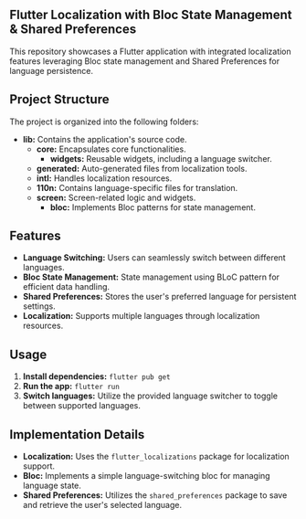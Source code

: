 ## Flutter Localization with Bloc State Management & Shared Preferences

This repository showcases a Flutter application with integrated localization features leveraging Bloc state management and Shared Preferences for language persistence.

## Project Structure

The project is organized into the following folders:

- **lib:** Contains the application's source code.
    - **core:** Encapsulates core functionalities.
        - **widgets:** Reusable widgets, including a language switcher.
    - **generated:** Auto-generated files from localization tools.
    - **intl:** Handles localization resources.
    - **110n:** Contains language-specific files for translation.
    - **screen:**  Screen-related logic and widgets.
        - **bloc:** Implements Bloc patterns for state management.

## Features

- **Language Switching:** Users can seamlessly switch between different languages.
- **Bloc State Management:** State management using BLoC pattern for efficient data handling.
- **Shared Preferences:** Stores the user's preferred language for persistent settings.
- **Localization:** Supports multiple languages through localization resources.

## Usage

1. **Install dependencies:** `flutter pub get`
2. **Run the app:** `flutter run`
3. **Switch languages:** Utilize the provided language switcher to toggle between supported languages.

## Implementation Details

- **Localization:** Uses the `flutter_localizations` package for localization support.
- **Bloc:** Implements a simple language-switching bloc for managing language state.
- **Shared Preferences:** Utilizes the `shared_preferences` package to save and retrieve the user's selected language.


